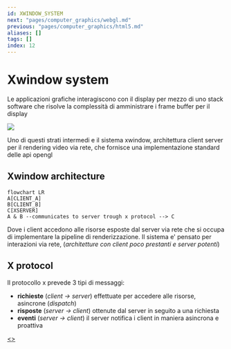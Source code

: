 ```yaml
---
id: XWINDOW_SYSTEM
next: "pages/computer_graphics/webgl.md"
previous: "pages/computer_graphics/html5.md"
aliases: []
tags: []
index: 12
---
```


# Xwindow system

Le applicazioni grafiche interagiscono con il display per mezzo di uno stack software che risolve la complessità di amministrare i frame buffer per il display

![](assets/computer_graphics/Pasted%20image%2020241207151204.png)

Uno di questi strati intermedi e il sistema xwindow, architettura client server per il rendering video via rete, che fornisce una implementazione standard delle api opengl

## Xwindow architecture

```mermaid
flowchart LR
A[CLIENT_A]
B[CLIENT_B]
C[XSERVER]
A & B --communicates to server trough x protocol --> C
```

Dove i client accedono alle risorse esposte dal server via rete che si occupa di implementare la pipeline di renderizzazione.
Il sistema e' pensato per interazioni via rete, (*architetture con client poco prestanti e server potenti*)

## X protocol

Il protocollo x prevede 3 tipi di messaggi:

- **richieste** (*client -> server*) effettuate per accedere alle risorse, asincrone (*dispatch*)
- **risposte** (*server -> client*) ottenute dal server in seguito a una richiesta
- **eventi** (*server -> client*) il server notifica i client in maniera asincrona e proattiva

[<](pages/computer_graphics/html5.md)[>](pages/computer_graphics/webgl.md)
